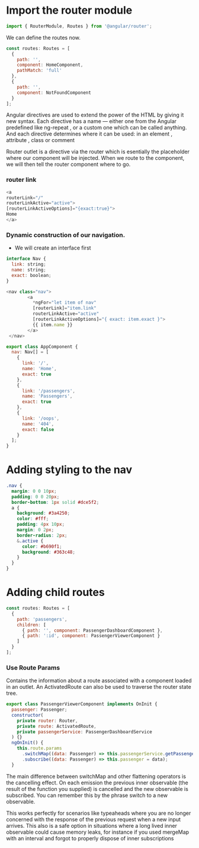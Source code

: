 # Import the router module

```javascript
import { RouterModule, Routes } from '@angular/router';
```

We can define the routes now.

```javascript
const routes: Routes = [
  {
    path: '',
    component: HomeComponent,
    pathMatch: 'full'
  },
  {
    path: '',
    component: NotFoundComponent
  }
];
```

Angular directives are used to extend the power of the HTML by giving it new syntax. Each directive has a name — either one from the Angular predefined like ng-repeat , or a custom one which can be called anything. And each directive determines where it can be used: in an element , attribute , class or comment

Router outlet is a directive via the router which is esentially the placeholder where our component will be injected. When we route to the component, we will then
tell the router component where to go.

### router link

```javascript
<a
routerLink="/"
routerLinkActive="active">
[routerLinkActiveOptions]="{exact:true}">
Home
</a>

```

### Dynamic construction of our navigation.

- We will create an interface first

```javascript
interface Nav {
  link: string;
  name: string;
  exact: boolean;
}
```

```javascript
<nav class="nav">
        <a
          *ngFor="let item of nav"
          [routerLink]="item.link"
          routerLinkActive="active"
          [routerLinkActiveOptions]="{ exact: item.exact }">
          {{ item.name }}
        </a>
 </nav>
```

```javascript
export class AppComponent {
  nav: Nav[] = [
    {
      link: '/',
      name: 'Home',
      exact: true
    },
    {
      link: '/passengers',
      name: 'Passengers',
      exact: true
    },
    {
      link: '/oops',
      name: '404',
      exact: false
    }
  ];
}
```

# Adding styling to the nav

```css
.nav {
  margin: 0 0 10px;
  padding: 0 0 20px;
  border-bottom: 1px solid #dce5f2;
  a {
    background: #3a4250;
    color: #fff;
    padding: 4px 10px;
    margin: 0 2px;
    border-radius: 2px;
    &.active {
      color: #b690f1;
      background: #363c48;
    }
  }
}
```

# Adding child routes

```javascript
const routes: Routes = [
  {
    path: 'passengers',
    children: [
      { path: '', component: PassengerDashboardComponent },
      { path: ':id', component: PassengerViewerComponent }
    ]
  }
];
```

### Use Route Params

Contains the information about a route associated with a component loaded in an outlet. An ActivatedRoute can also be used to traverse the router state tree.

```javascript
export class PassengerViewerComponent implements OnInit {
  passenger: Passenger;
  constructor(
    private router: Router,
    private route: ActivatedRoute,
    private passengerService: PassengerDashboardService
  ) {}
  ngOnInit() {
    this.route.params
      .switchMap((data: Passenger) => this.passengerService.getPassenger(data.id))
      .subscribe((data: Passenger) => this.passenger = data);
  }

```

The main difference between switchMap and other flattening operators is the cancelling effect. On each emission the previous inner observable (the result of the function you supplied) is cancelled and the new observable is subscribed. You can remember this by the phrase switch to a new observable.

This works perfectly for scenarios like typeaheads where you are no longer concerned with the response of the previous request when a new input arrives. This also is a safe option in situations where a long lived inner observable could cause memory leaks, for instance if you used mergeMap with an interval and forgot to properly dispose of inner subscriptions
